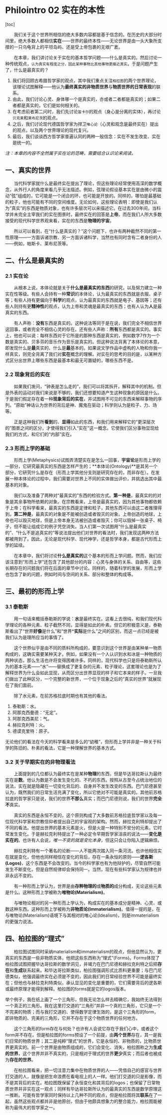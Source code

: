 # Philointro 02 实在的本性

[toc]

&emsp;&emsp;我们关于这个世界所相信的绝大多数内容都是基于信念的。在历史的大部分时间里，绝大多数人都相信**实在**——世界的最终本性——无论世界是由一头大象所支撑的一只乌龟背上的平坦岛屿、还是受上帝包裹的无垠广袤。

&emsp;&emsp;在本章，我们讲讨论关于实在的基本哲学问题——什么是真实的。然后讨论一种传统观点，`认为真实有程度之分，因此某种事物比其他事物更接近真实`。于是问题产生了，什么是最真实的？

1. 我们将回顾古希腊哲学家的观点，其中我们重点关注`柏拉图`的两个世界理论，该理论试图解释——他认为**最终真实的非物质世界**与**物质世界的日常表现**的联系。
2. 由此，我们讨论心灵、身体哪一个是真实的，亦或者二者都是真实的；如果二者都是真实的，它们是如何相关的。
3. 在考虑前者第二问时，我们先讨论`笛卡尔`的观点（身心是分离的实体），再讨论`贝克莱`和`莱布尼茨`的观点。
4. 之后，我们讨论现代德国哲学家为捍卫`唯心论`（心灵和观念是最终实在）提出的观点，以及两个世界理论的现代复兴。
5. 最后，我们谈谈西方哲学家普遍认同的两种一般信念：实在不发生改变、实在是统一的。

*注：本章的内容不全然属于实在论的范畴，需要结合认识论来阅读。*

## 一、真实的世界

&emsp;&emsp;当代科学家就什么是最终实在提出了理论，但这些理论经常使用高深的数学概念，从外行人的角度来看几乎无法描述。例如，弦理论假设基本实在是由微小的震动“弦”组成的，它可能是一个闭合的环，也可能是开放的。同样的，哪怕是最基础的粒子，他也可能有不同的空间维度。无论如何，这些理论表明：即使是我们认为“真实”的东西是物质对象，也有许多层次可以来描述它。在过去300年间，当科学并未完全主宰我们的实在图景时，最终实在的回答是**上帝**。而在我们人所大多数接受的现代科学世界观来看，实在的东西是**物理的宇宙**。

&emsp;&emsp;所以可以看到，在“什么是真实的？”这个问题下，也许有两种截然不同的第一性原理——一方面诉诸宗教、另一方面诉诸科学，当然也有同时含有二者身份的人——例如，帕斯卡、莱布尼茨等。

## 二、什么是最真实的

### 2.1 实在论

&emsp;&emsp;从根本上说，本体论就是关于**什么是最真实的东西**的研究，以及努力建立一种实在性等级。有些人会持有一种**常识**的本体论，认为最真实的东西就是衣服、桌子等；有些人持有更偏向于**科学**的观点，认为最真实的东西就是电子、基因等；还有些人则持有更**精神性**的观点，认为上帝和灵魂是最真实的东西；也有人认为**人**是最真实的东西。

&emsp;&emsp;有人声称：**没有**东西是真实的。这种说法等同于是在说，我们完全不相信世界这回事，或者完全不相信心灵的存在。还有些人声称：**所有**东西都是真实的。事实上，他也可以说：每样东西对于它所是的那种东西是真实的，例如数字7作为一个数是真实的、贝多芬的音乐作为音乐是真实的。但这种说法背离了本体论的本意，即发现什么是**最**真实的、什么是**最**基本的。如果说文学作品中虚构的人物和你我一样真实，则完全背离了我们对**实在**概念的理解。对实在的思考的目的是，以某种方式区分出世界上哪些东西是最基本和最无可置疑的，哪些东西不是。

### 2.2 现象背后的实在

&emsp;&emsp;如果我们发问，“钟表是怎么走的”，我们可以将其拆开，解释其中的机制。但是外表的运动对我们来说是不够的，我们还想要知道产生这种现象的原因是什么。于是我们假定存在着一种**现象背后的实在**，并试图用不可见的东西来解释事物的序列。“原始”神话认为世界的背后是神、魔鬼在驱动；科学则认为是粒子、力、场等。

&emsp;&emsp;正是这种我们所**看到**的、**显得**如此的东西，和我们用来解释它的“更深层次的”图景之间的区分，才使得我们引入“实在”这一概念。它使我们区分事物显现给我们的方式，和它们的“内部”实在。

### 2.3 形而上学的基础

&emsp;&emsp;形而上学(Metaphysics)试图弄清楚实在是怎么一回事，**宇宙论**是形而上学的一部分，它研究最真实的东西是怎样产生的；**本体论(Ontology)**是其另一个部分，它研究什么是存在（形而上学其他分支则是研究存在的，而非存在）。在发展一种本体论的过程中，我们需要对世界上不同的实体做出评价，并挑选出其中最基本的对象。

&emsp;&emsp;我们以及准备了两种对“最真实的”东西的检验方式。**第一种是**，最真实的的对象是其余事物所依赖的对象。在宗教看来，上帝是最真实的，因为其他事物都依赖于上帝；在科学看来，最真实的东西是定律和粒子，其他东西可以由这二者推理得到。**第二种是**，最真实的对象是不能被创造或者毁灭的对象。上帝创造的地球，上帝也可以毁灭地球，但是上帝本身无法被创造或者毁灭；你可以毁掉一张桌子、椅子，但不能让组成它的例子凭空消失。当人们第一次试图用“什么是最真实的”、“什么不是追真实的”等说法提出他们对世界的看法时，我们发现这两种方法都被用到了。因此，无论是现代科学、现代神学，还是哲学本身，都是古代形而上学的延续。

&emsp;&emsp;在本章中，我们将讨论**什么是真实的**这个基本的形而上学问题。然而，我们应该注意到“形而上学”还包含了其他部分的内容：心灵与身体的关系、自由等，这些长期存在的问题我们将在后面的章节中讨论。同样的，随着科学的发展，形而上学也包含了新的问题，例如时间与空间的关系、部分和整体的构成等。

## 三、最初的形而上学

### 3.1 泰勒斯

&emsp;&emsp;用一句话来概括泰勒斯的学说：**水**是最终实在。这看上去很纯，和我们现代科学理论的各种元素、粒子截然不同，显得是如此的朴素。但它的积极意义是，泰勒斯看出了“世界**好像**是什么”和“世界***实际**是什么”之间的区别，而这一点已经是被我们认为是理所应当的事情了。

&emsp;&emsp;这个世界似乎是由不同的质料所构成的，要意识到这个世界是由某种单一物质构成的，这确实需要某种天才。例如，如果没有一个人认识到水和冰是一种物质的两种状态，那么生活也许将变得困难许多。同样的，现代科学也只是将泰勒斯所认为的基本元素——“水”——替换成了更复杂的元素、粒子理论，这套理论也是为了解释世界为什么会如此显现，从而区分出世界显现的样子和它本来的样子。一旦我们做出了此种区分，一个完整的新世界，一个位于现象之后的“真实的世界”就展现在了我们面前。

&emsp;&emsp;除了水元素，在前苏格拉底时期也有其他的看法。

1. 泰勒斯：水。
2. 阿那克西曼德：“无定”。
3. 阿那克西美尼：气。
4. 赫拉克利特：火。
5. 德谟克里特：原子。

无论他们的看法在今天的科学看来是多么的“幼稚”，但形而上学并非是一种关于科学的陈旧的、朴素的看法，它是一种理解世界的基本方式。

### 3.2 关于早期实在的非物理看法

&emsp;&emsp;上面提到的几位都认为最终实在是某种**物理**的东西，但是毕达哥拉斯认为最终实在是**数**。他认为数是不会发生变化的、不朽的东西。按照从古至今占统治地位的说法，实在就是隐藏在一切变化背后的、自身并不发生改变的东西。巴门尼德甚至认为，既然我们的日常生活充满了变化，所以它绝对不可能是真实的。其他前苏格拉底的哲学家只是说，我们的世界**不那么**真实；而巴门尼德则说，我们的世界**完全不**真实。

&emsp;&emsp;真实的东西是永恒不变的，这个原则构成了大多数前苏格拉底哲学家以及每一位现代科学家和宗教信仰者提出自己的宇宙观的架构。然而，赫拉克利特却提出了不同的看法。他提出世界的基本元素是火，但是火是一种特别不安分的元素，它时常发生变化。于是赫拉克利特提出了一种必定令早期哲学家沮丧的说法——**变化是实在的**。也许有人会说，*唯一不变的就是变化本身*，但这只会让你陷入逻辑麻烦。

&emsp;&emsp;赫拉克利特有一个著名的论断——人不能两次踏入同一条河流。也许他相信实在就是变化，但他也同样相信在变化的背后，存在一条永恒的原则——**逻各斯(Logos)**，这个东西是不会改变的。当今的科学家也有为他辩护的，尽管自然可能发生不断变化，但是自然规律却会保持同一。当然，现在有些科学家认为规律也并非永远不变的。

&emsp;&emsp;有一种形而上学认为，世界是由**存粹物理的**或**物质的**成分构成，无论这些元素是什么。这种形而上学被称为**唯物论(Materialism)**。

&emsp;&emsp;与唯物论相对的另一种形而上学认为，构成实在的基本成分是精神、心灵、或数这种东西。这种形而上学被称为**非物质论(Immaterialism)**。值得一提的是，在与唯物论(Materialism)语境下与其相对的唯心论(Idealism)，则是immaterialism的更强力说法。

## 四、柏拉图的“理式”

&emsp;&emsp;柏拉图试图同时采纳materialism和immaterialism的观点，但他显然认为，更真实的东西是一些非物质实体，他把这些东西称为“理式”(Forms)。Forms体现了柏拉图试图把握毕达哥拉斯的数学洞见，并竭力在巴门尼德和赫拉克利特之后把**存在**和**生成**联系起来。和毕达哥拉斯类似，柏拉图强调形式比质料更重要；与巴门尼德类似，他强调最终实在必须是不变的，因此我们的日常经验世界不可能是最终实在；但他也与赫拉克利特类似，承认显见的变化是重要的，它们需要背后的逻各斯或最终原理才能得到解释。柏拉图的forms就是它的logos版本。

举个例子，我在纸上画了一个三角形，但我无论怎么样去精确它，我始终无法得到一个真正的三角形。我在这里打交道的“三角形”并非一个真的三角形，它只是一个不完美的物质；而与我打交道的、使得数学定律生效的，是这个三角形的form，即非物质的、完美的三角形，它并不存在于这个物质世界的任何地方。

&emsp;&emsp;这个三角形的form存在与何处？也许有人会说它存在于我们心中，或者这个form并不存在。但是柏拉图的forms预设了一个前提，由**两个世界**存在，其一是我们日常的物质世界；其二是纯粹“理式”的世界，它是永恒的、非物质的，比物质世界更真实的。前一个世界是由物质组成的，它们会变化、消失，柏拉图称之为**生成的世界**，这个世界并非不真实的，只是相对于理式的世界**更少**真实；而后者也被成为**存在的世界**。

&emsp;&emsp;在柏拉图看来，把一切注意力集中在物质世界的人——凭借自己的感官与世界打交道的人，就像是把生命浪费在看电视上的人一样。他们打交道的只是影像，而不是其背后的实在。柏拉图既保留了永恒变化和其背后的logos；也保留了日常物质世界并非实在这一观点；同样有毕达哥拉斯所认为的最真实的东西是数学原理这一推断。可能有哲学家同时保持以上几种不同的观点，但是柏拉图将其**联系**在了一起，虽然这些观点都并非是他原创，但由于他颇具想象力的整合能力，柏拉图能被称为最伟大的哲学家之一。